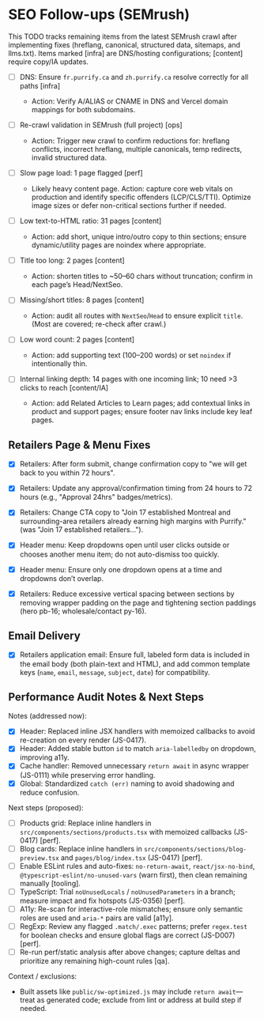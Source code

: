 # SEO Follow-ups (SEMrush)

This TODO tracks remaining items from the latest SEMrush crawl after implementing fixes (hreflang, canonical, structured data, sitemaps, and llms.txt). Items marked [infra] are DNS/hosting configurations; [content] require copy/IA updates.

- [ ] DNS: Ensure `fr.purrify.ca` and `zh.purrify.ca` resolve correctly for all paths [infra]
  - Action: Verify A/ALIAS or CNAME in DNS and Vercel domain mappings for both subdomains.

- [ ] Re-crawl validation in SEMrush (full project) [ops]
  - Action: Trigger new crawl to confirm reductions for: hreflang conflicts, incorrect hreflang, multiple canonicals, temp redirects, invalid structured data.

- [ ] Slow page load: 1 page flagged [perf]
  - Likely heavy content page. Action: capture core web vitals on production and identify specific offenders (LCP/CLS/TTI). Optimize image sizes or defer non-critical sections further if needed.

- [ ] Low text-to-HTML ratio: 31 pages [content]
  - Action: add short, unique intro/outro copy to thin sections; ensure dynamic/utility pages are noindex where appropriate.

- [ ] Title too long: 2 pages [content]
  - Action: shorten titles to ~50–60 chars without truncation; confirm in each page’s Head/NextSeo.

- [ ] Missing/short titles: 8 pages [content]
  - Action: audit all routes with `NextSeo`/`Head` to ensure explicit `title`. (Most are covered; re-check after crawl.)

- [ ] Low word count: 2 pages [content]
  - Action: add supporting text (100–200 words) or set `noindex` if intentionally thin.

- [ ] Internal linking depth: 14 pages with one incoming link; 10 need >3 clicks to reach [content/IA]
  - Action: add Related Articles to Learn pages; add contextual links in product and support pages; ensure footer nav links include key leaf pages.

## Retailers Page & Menu Fixes

- [x] Retailers: After form submit, change confirmation copy to "we will get back to you within 72 hours".
- [x] Retailers: Update any approval/confirmation timing from 24 hours to 72 hours (e.g., "Approval 24hrs" badges/metrics).
- [x] Retailers: Change CTA copy to "Join 17 established Montreal and surrounding-area retailers already earning high margins with Purrify." (was "Join 17 established retailers...").
- [x] Header menu: Keep dropdowns open until user clicks outside or chooses another menu item; do not auto-dismiss too quickly.
- [x] Header menu: Ensure only one dropdown opens at a time and dropdowns don’t overlap.

- [x] Retailers: Reduce excessive vertical spacing between sections by removing wrapper padding on the page and tightening section paddings (hero pb-16; wholesale/contact py-16).

## Email Delivery

- [x] Retailers application email: Ensure full, labeled form data is included in the email body (both plain-text and HTML), and add common template keys (`name`, `email`, `message`, `subject`, `date`) for compatibility.

## Performance Audit Notes & Next Steps

Notes (addressed now):
- [x] Header: Replaced inline JSX handlers with memoized callbacks to avoid re-creation on every render (JS-0417).
- [x] Header: Added stable button `id` to match `aria-labelledby` on dropdown, improving a11y.
- [x] Cache handler: Removed unnecessary `return await` in async wrapper (JS-0111) while preserving error handling.
- [x] Global: Standardized `catch (err)` naming to avoid shadowing and reduce confusion.

Next steps (proposed):
- [ ] Products grid: Replace inline handlers in `src/components/sections/products.tsx` with memoized callbacks (JS-0417) [perf].
- [ ] Blog cards: Replace inline handlers in `src/components/sections/blog-preview.tsx` and `pages/blog/index.tsx` (JS-0417) [perf].
- [ ] Enable ESLint rules and auto-fixes: `no-return-await`, `react/jsx-no-bind`, `@typescript-eslint/no-unused-vars` (warn first), then clean remaining manually [tooling].
- [ ] TypeScript: Trial `noUnusedLocals` / `noUnusedParameters` in a branch; measure impact and fix hotspots (JS-0356) [perf].
- [ ] A11y: Re-scan for interactive-role mismatches; ensure only semantic roles are used and `aria-*` pairs are valid [a11y].
- [ ] RegExp: Review any flagged `.match/.exec` patterns; prefer `regex.test` for boolean checks and ensure global flags are correct (JS-D007) [perf].
- [ ] Re-run perf/static analysis after above changes; capture deltas and prioritize any remaining high-count rules [qa].

Context / exclusions:
- Built assets like `public/sw-optimized.js` may include `return await`—treat as generated code; exclude from lint or address at build step if needed.
